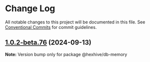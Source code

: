 # Change Log

All notable changes to this project will be documented in this file.
See [Conventional Commits](https://conventionalcommits.org) for commit guidelines.

## [1.0.2-beta.76](https://github.com/TheTechCompany/HexHive/compare/v1.0.2-beta.75...v1.0.2-beta.76) (2024-09-13)

**Note:** Version bump only for package @hexhive/db-memory
